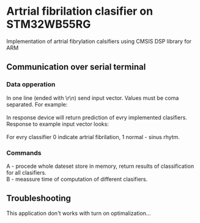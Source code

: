 # Artrial fibrilation clasifier on STM32WB55RG
Implementation of artrial fibrylation calsifiers using CMSIS DSP library for ARM<BR/>

## Communication over serial terminal
### Data opperation
In one line (ended with \r\n) send input vector. Values must be coma separated. For example: <BR/>
 <BR/>
In response device will return prediction of evry implemented clasifiers. Response to example input vector looks: <BR/>
 <BR/>
For evry classifier 0 indicate artrial fibrilation, 1 normal - sinus rhytm.  <BR/>
### Commands
A - procede whole dateset store in memory, return results of classification for all clasifiers. <BR/>
B - meassure time of computation of different clasifiers. <BR/>


## Troubleshooting
This application don't works with turn on optimalization...